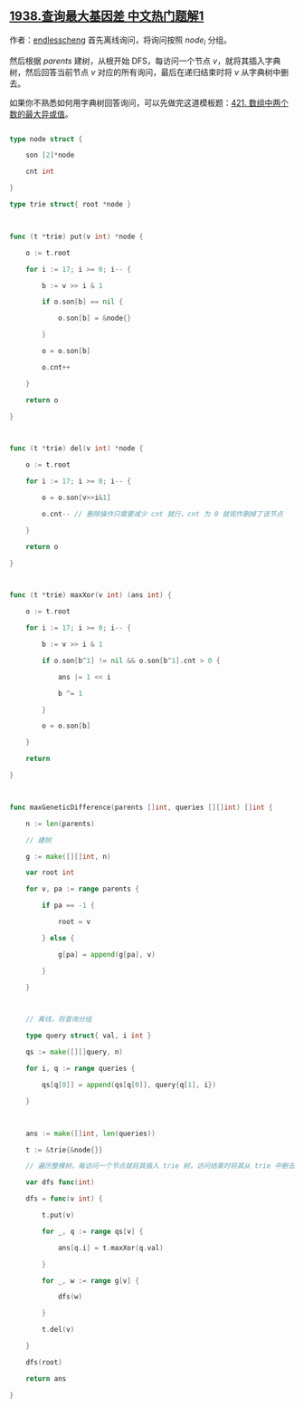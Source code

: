 ## [1938.查询最大基因差 中文热门题解1](https://leetcode.cn/problems/maximum-genetic-difference-query/solutions/100000/chi-xian-zi-dian-shu-by-endlesscheng-ojnw)

作者：[endlesscheng](https://leetcode.cn/u/endlesscheng)
首先离线询问，将询问按照 $\textit{node}_i$ 分组。

然后根据 $\textit{parents}$ 建树，从根开始 DFS，每访问一个节点 $v$，就将其插入字典树，然后回答当前节点 $v$ 对应的所有询问，最后在递归结束时将 $v$ 从字典树中删去。

如果你不熟悉如何用字典树回答询问，可以先做完这道模板题：[421. 数组中两个数的最大异或值](https://leetcode-cn.com/problems/maximum-xor-of-two-numbers-in-an-array/)。


```go
type node struct {
	son [2]*node
	cnt int
}
type trie struct{ root *node }

func (t *trie) put(v int) *node {
	o := t.root
	for i := 17; i >= 0; i-- {
		b := v >> i & 1
		if o.son[b] == nil {
			o.son[b] = &node{}
		}
		o = o.son[b]
		o.cnt++
	}
	return o
}

func (t *trie) del(v int) *node {
	o := t.root
	for i := 17; i >= 0; i-- {
		o = o.son[v>>i&1]
		o.cnt-- // 删除操作只需要减少 cnt 就行，cnt 为 0 就视作删掉了该节点
	}
	return o
}

func (t *trie) maxXor(v int) (ans int) {
	o := t.root
	for i := 17; i >= 0; i-- {
		b := v >> i & 1
		if o.son[b^1] != nil && o.son[b^1].cnt > 0 {
			ans |= 1 << i
			b ^= 1
		}
		o = o.son[b]
	}
	return
}

func maxGeneticDifference(parents []int, queries [][]int) []int {
	n := len(parents)
	// 建树
	g := make([][]int, n)
	var root int
	for v, pa := range parents {
		if pa == -1 {
			root = v
		} else {
			g[pa] = append(g[pa], v)
		}
	}

	// 离线，将查询分组
	type query struct{ val, i int }
	qs := make([][]query, n)
	for i, q := range queries {
		qs[q[0]] = append(qs[q[0]], query{q[1], i})
	}

	ans := make([]int, len(queries))
	t := &trie{&node{}}
	// 遍历整棵树，每访问一个节点就将其插入 trie 树，访问结束时将其从 trie 中删去
	var dfs func(int)
	dfs = func(v int) {
		t.put(v)
		for _, q := range qs[v] {
			ans[q.i] = t.maxXor(q.val)
		}
		for _, w := range g[v] {
			dfs(w)
		}
		t.del(v)
	}
	dfs(root)
	return ans
}
```